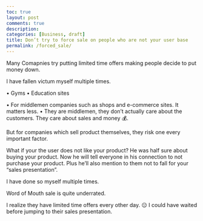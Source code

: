 ```yaml
---
toc: true
layout: post
comments: true
description: 
categories: [Business, draft]
title: Don’t try to force sale on people who are not your user base
permalink: /forced_sale/
---
```



Many Comapnies try putting limited time offers making people decide to put money down. 

I have fallen victum myself multiple times. 

• Gyms
• Education sites

• For middlemen companies such as shops and e-commerce sites. It matters less.
• They are middlemen, they don’t actually care about the customers. They care about sales and money 💰.

But for companies which sell product themselves, they risk one every important factor.

What if your the user does not like your product? He was half sure about buying your product. Now he will tell everyone in his connection to not purchase your product. Plus he’ll also mention to them not to fall for your “sales presentation”.

I have done so myself multiple times.

Word of Mouth sale is quite underrated. 

I realize they have limited time offers every other day. 😑 I could have waited before jumping to their sales presentation.
